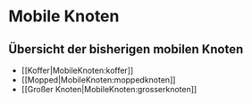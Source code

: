 # Mobile Knoten

## Übersicht der bisherigen mobilen Knoten
 * [[Koffer|MobileKnoten:koffer]]
 * [[Mopped|MobileKnoten:moppedknoten]]
 * [[Großer Knoten|MobileKnoten:grosserknoten]]
